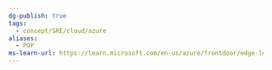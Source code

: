 ```yaml
---
dg-publish: true
tags:
  - concept/SRE/cloud/azure 
aliases:
  - POP
ms-learn-url: https://learn.microsoft.com/en-us/azure/frontdoor/edge-locations-by-region
---
```

